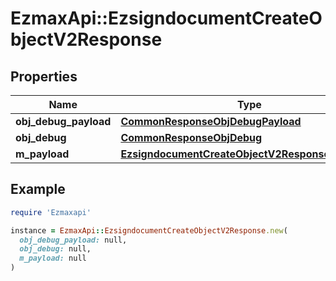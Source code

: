 # EzmaxApi::EzsigndocumentCreateObjectV2Response

## Properties

| Name | Type | Description | Notes |
| ---- | ---- | ----------- | ----- |
| **obj_debug_payload** | [**CommonResponseObjDebugPayload**](CommonResponseObjDebugPayload.md) |  |  |
| **obj_debug** | [**CommonResponseObjDebug**](CommonResponseObjDebug.md) |  | [optional] |
| **m_payload** | [**EzsigndocumentCreateObjectV2ResponseMPayload**](EzsigndocumentCreateObjectV2ResponseMPayload.md) |  |  |

## Example

```ruby
require 'Ezmaxapi'

instance = EzmaxApi::EzsigndocumentCreateObjectV2Response.new(
  obj_debug_payload: null,
  obj_debug: null,
  m_payload: null
)
```

